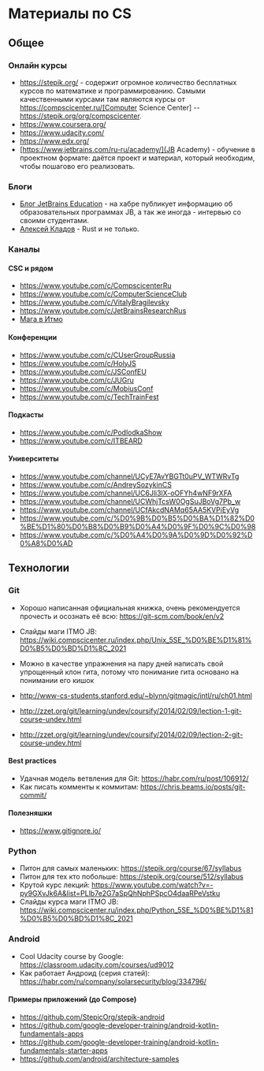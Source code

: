 # Материалы по CS

## Общее

### Онлайн курсы

- https://stepik.org/ - содержит огромное количество бесплатных курсов по математике и программированию. Самыми качественными курсами там являются курсы от https://compscicenter.ru/[Computer Science Center] -- https://stepik.org/org/compscicenter.
- https://www.coursera.org/
- https://www.udacity.com/
- https://www.edx.org/
- [https://www.jetbrains.com/ru-ru/academy/](JB Academy) - обучение в проектном формате: даётся проект и материал, который необходим, чтобы пошагово его реализовать.

### Блоги

- [Блог JetBrains Education](https://habr.com/ru/company/JetBrains-education/blog/) -
  на хабре публикует информацию об образовательных программах JB, а так же иногда - интервью со своими студентами.
- [Алексей Кладов](https://matklad.github.io/) - Rust и не только.

### Каналы

#### CSC и рядом

- https://www.youtube.com/c/CompscicenterRu
- https://www.youtube.com/c/ComputerScienceClub
- https://www.youtube.com/c/VitalyBragilevsky
- https://www.youtube.com/c/JetBrainsResearchRus
- [Мага в Итмо](https://www.youtube.com/channel/UCXlQre5nhVnfMLxNtlK7BPQ)

#### Конференции

- https://www.youtube.com/c/CUserGroupRussia
- https://www.youtube.com/c/HolyJS
- https://www.youtube.com/c/JSConfEU
- https://www.youtube.com/c/JUGru
- https://www.youtube.com/c/MobiusConf
- https://www.youtube.com/c/TechTrainFest

#### Подкасты

- https://www.youtube.com/c/PodlodkaShow
- https://www.youtube.com/c/ITBEARD

#### Университеты

- https://www.youtube.com/channel/UCyE7AvYBGTt0uPV_WTWRvTg
- https://www.youtube.com/c/AndreySozykinCS
- https://www.youtube.com/channel/UC6Jli3lX-oOFYh4wNF9rXFA
- https://www.youtube.com/channel/UCWhjTcsW0OgSuJBoVg7Pb_w
- https://www.youtube.com/channel/UCfAkcdNAMq65AA5KVPiEyVg
- https://www.youtube.com/c/%D0%9B%D0%B5%D0%BA%D1%82%D0%BE%D1%80%D0%B8%D0%B9%D0%A4%D0%9F%D0%9C%D0%98
- https://www.youtube.com/c/%D0%A4%D0%9A%D0%9D%D0%92%D0%A8%D0%AD

## Технологии

### Git

- Хорошо написанная официальная книжка, очень рекомендуется прочесть и осознать её всю: https://git-scm.com/book/en/v2
- Слайды маги ITMO JB: https://wiki.compscicenter.ru/index.php/Unix_5SE_%D0%BE%D1%81%D0%B5%D0%BD%D1%8C_2021
- Можно в качестве упражнения на пару дней написать свой упрощенный клон гита, потому что понимание гита основано на понимании его кишок

- http://www-cs-students.stanford.edu/~blynn/gitmagic/intl/ru/ch01.html
- http://zzet.org/git/learning/undev/coursify/2014/02/09/lection-1-git-course-undev.html
- http://zzet.org/git/learning/undev/coursify/2014/02/09/lection-2-git-course-undev.html

#### Best practices

- Удачная модель ветвления для Git: https://habr.com/ru/post/106912/
- Как писать комменты к коммитам: https://chris.beams.io/posts/git-commit/

#### Полезняшки

- https://www.gitignore.io/

### Python

- Питон для самых маленьких: https://stepik.org/course/67/syllabus
- Питон для тех кто побольше: https://stepik.org/course/512/syllabus
- Крутой курс лекций: https://www.youtube.com/watch?v=-py9GXvJk6A&list=PLlb7e2G7aSpQhNphPSpcO4daaRPeVstku
- Слайды курса маги ITMO JB: https://wiki.compscicenter.ru/index.php/Python_5SE_%D0%BE%D1%81%D0%B5%D0%BD%D1%8C_2021

### Android

- Cool Udacity course by Google: https://classroom.udacity.com/courses/ud9012
- Как работает Андроид (серия статей): https://habr.com/ru/company/solarsecurity/blog/334796/

#### Примеры приложений (до Compose)

- https://github.com/StepicOrg/stepik-android
- https://github.com/google-developer-training/android-kotlin-fundamentals-apps
- https://github.com/google-developer-training/android-kotlin-fundamentals-starter-apps
- https://github.com/android/architecture-samples
